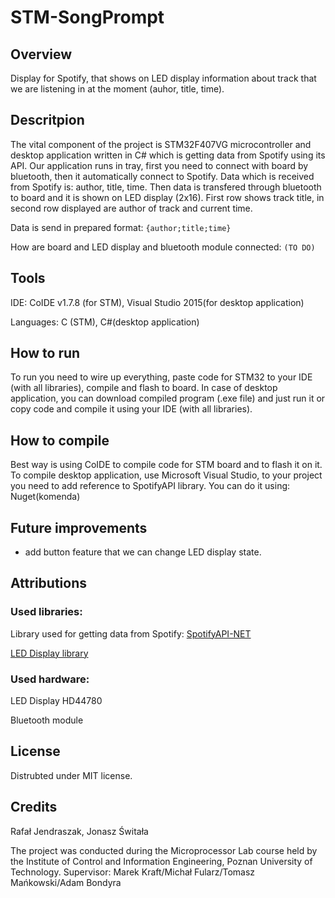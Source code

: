 # STM-SongPrompt
## Overview
Display for Spotify, that shows on LED display information about track 
that we are listening in at the moment (auhor, title, time).

## Descritpion
The vital component of the project is STM32F407VG microcontroller and desktop 
application written in C# which is getting data from Spotify using its API. 
Our application runs in tray, first you need to connect with board by bluetooth, then it 
automatically connect to Spotify. Data which is received from Spotify is: author, title, time.
Then data is transfered through bluetooth to board and it is shown on LED display (2x16).
First row shows track title, in second row displayed are author of track and current time.

Data is send in prepared format:
`{author;title;time}`

How are board and LED display and bluetooth module connected:
`(TO DO)`

## Tools
IDE: CoIDE v1.7.8 (for STM), Visual Studio 2015(for desktop application)

Languages: C (STM), C#(desktop application)


## How to run
To run you need to wire up everything, paste code for STM32 to your IDE (with all libraries), 
compile and flash to board. In case of desktop application, you can download compiled 
program (.exe file) and just run it or copy code and compile it using your IDE 
(with all libraries).

## How to compile
Best way is using CoIDE to compile code for STM board and to flash it on it.
To compile desktop application, use Microsoft Visual Studio, to your project you need to add reference to SpotifyAPI library. You can do it using:
Nuget(komenda)

## Future improvements
- add button feature that we can change LED display state.

## Attributions
### Used libraries:

Library used for getting data from Spotify: [SpotifyAPI-NET](https://github.com/JohnnyCrazy/SpotifyAPI-NET)

[LED Display library](https://stm32f4-discovery.net/2014/06/library-16-interfacing-hd44780-lcd-controller-with-stm32f4/)
### Used hardware:
LED Display HD44780

Bluetooth module

## License
Distrubted under MIT license.

## Credits
Rafał Jendraszak, Jonasz Świtała

The project was conducted during the Microprocessor Lab course held by the Institute of Control and Information Engineering, Poznan University of Technology.
Supervisor: Marek Kraft/Michał Fularz/Tomasz Mańkowski/Adam Bondyra
